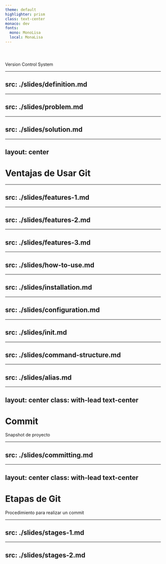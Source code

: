 ```yaml
---
theme: default
highlighter: prism
class: text-center
monaco: dev
fonts:
  mono: MonoLisa
  local: MonaLisa
---
```


<h1 class="flex items-center justify-center gap-4">
  <GitIcon class="h-40 inline-block"/>
  <Git class="h-35"/>
</h1>
<br>
Version Control System

---
src: ./slides/definition.md
---

---
src: ./slides/problem.md
---

---
src: ./slides/solution.md
---

---
layout: center
---

# Ventajas de Usar Git

---
src: ./slides/features-1.md
---

---
src: ./slides/features-2.md
---

---
src: ./slides/features-3.md
---

---
src: ./slides/how-to-use.md
---

---
src: ./slides/installation.md
---

---
src: ./slides/configuration.md
---

---
src: ./slides/init.md
---

---
src: ./slides/command-structure.md
---

---
src: ./slides/alias.md
---

---
layout: center
class: with-lead text-center
---

# Commit

Snapshot de proyecto

---
src: ./slides/committing.md
---

---
layout: center
class: with-lead text-center
---

# Etapas de Git 

Procedimiento para realizar un commit

---
src: ./slides/stages-1.md
---

---
src: ./slides/stages-2.md
---
